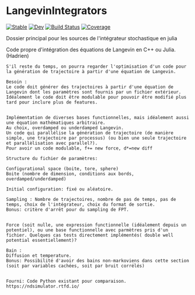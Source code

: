 # LangevinIntegrators

[![Stable](https://img.shields.io/badge/docs-stable-blue.svg)](https://HadrienNU.github.io/LangevinIntegrators.jl/stable/)
[![Dev](https://img.shields.io/badge/docs-dev-blue.svg)](https://HadrienNU.github.io/LangevinIntegrators.jl/dev/)
[![Build Status](https://github.com/HadrienNU/LangevinIntegrators.jl/actions/workflows/CI.yml/badge.svg?branch=main)](https://github.com/HadrienNU/LangevinIntegrators.jl/actions/workflows/CI.yml?query=branch%3Amain)
[![Coverage](https://codecov.io/gh/HadrienNU/LangevinIntegrators.jl/branch/main/graph/badge.svg)](https://codecov.io/gh/HadrienNU/LangevinIntegrators.jl)

Dossier principal pour les sources de l'intégrateur stochastique en julia



Code propre d'intégration des équations de Langevin en C++ ou Julia. (Hadrien)
    
    S'il reste du temps, on pourra regarder l'optimisation d'un code pour la génération de trajectoire à partir d'une équation de Langevin.
    
    Besoin :
    Le code doit générer des trajectoires à partir d'une équation de Langevin dont les paramètres sont fournis par un fichier extérieur. Idéalement le code doit être modulable pour pouvoir être modifié plus tard pour inclure plus de features.
    
    
    Implémentation de diverses bases functionnelles, mais idéalement aussi une équation mathématiques arbitraire.
    Au choix, overdamped ou underdamped Langevin.
    Un code qui parallélise la génération de trajectoire (de manière simple, une trajectoire par processus) (ou bien une seule trajectoire et parallèlisation avec parallel?).
    Pour avoir un code modulable, f+= new force, d*=new diff
    
    Structure du fichier de paramètres:
    
    Configurational space (boite, tore, sphere)
    Boite (nombre de dimension, conditions aux bords, overdamped/underdamped)
    
    Initial configuration: fixé ou aléatoire.
    
    Sampling : Nombre de trajectoires, nombre de pas de temps, pas de temps, choix de l'intégrateur, choix du format de sortie.
    Bonus: critère d'arrêt pour du sampling de FPT.
    
    
    Force (soit nulle, une expression functionnelle (idéalement depuis un potentiel), ou une base functionnelle avec parmètres pris d'un fichier. Quelques cas tests directement implémentés( double well potential essentiellement)? 
    
    Bain :
    Diffusion et temperature.
    Bonus: Possibilité d'avoir des bains non-markoviens dans cette section (soit par variables cachées, soit par bruit corrélés)
    

    Fourni: Code Python existant pour comparaison. https://ndsimulator.rtfd.io/
